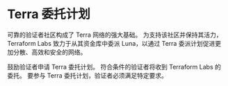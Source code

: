 # Terra 委托计划

可靠的验证者社区构成了 Terra 网络的强大基础。 为支持该社区并保持其活力，Terraform Labs 致力于从其资金库中委派 Luna，以通过 Terra 委派计划促进更加分散、高效和安全的网络。

鼓励验证者申请 Terra 委托计划。 符合条件的验证者将收到 Terraform Labs 的委托。 要参与 Terra 委托计划，验证者必须满足特定要求。 